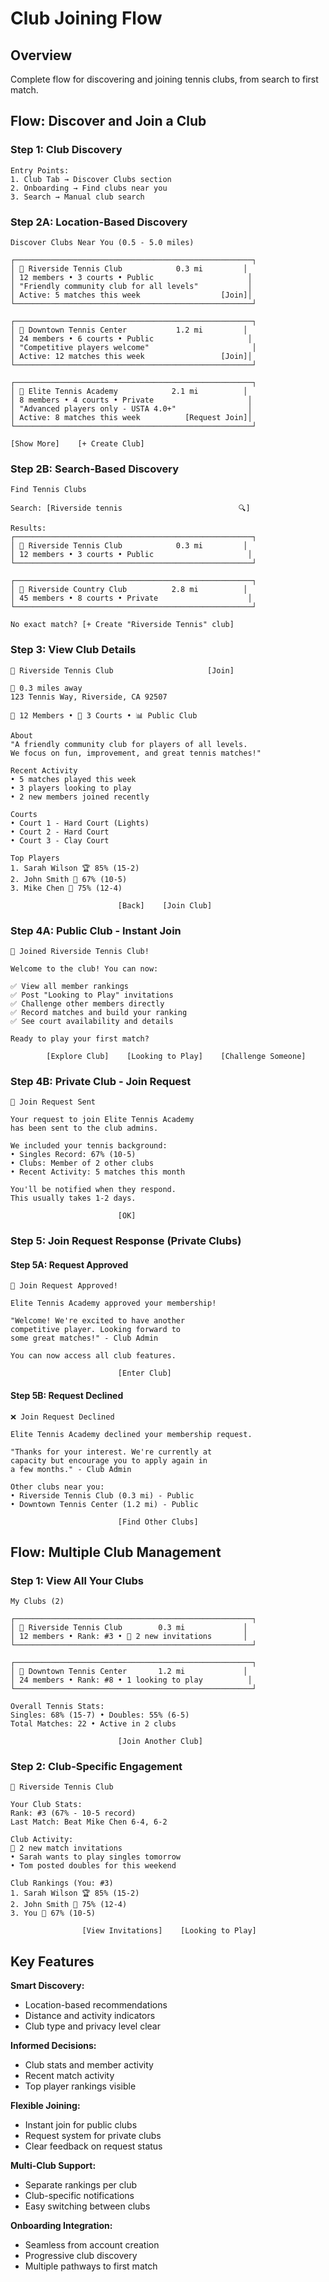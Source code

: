 # Club Joining Flow

## Overview
Complete flow for discovering and joining tennis clubs, from search to first match.

## Flow: Discover and Join a Club

### Step 1: Club Discovery
```
Entry Points:
1. Club Tab → Discover Clubs section
2. Onboarding → Find clubs near you
3. Search → Manual club search
```

### Step 2A: Location-Based Discovery
```
Discover Clubs Near You (0.5 - 5.0 miles)

┌─────────────────────────────────────────────────────┐
│ 🎾 Riverside Tennis Club            0.3 mi         │
│ 12 members • 3 courts • Public                     │
│ "Friendly community club for all levels"           │
│ Active: 5 matches this week                  [Join]│
└─────────────────────────────────────────────────────┘

┌─────────────────────────────────────────────────────┐
│ 🎾 Downtown Tennis Center           1.2 mi         │
│ 24 members • 6 courts • Public                     │
│ "Competitive players welcome"                       │
│ Active: 12 matches this week                 [Join]│
└─────────────────────────────────────────────────────┘

┌─────────────────────────────────────────────────────┐
│ 🎾 Elite Tennis Academy            2.1 mi          │
│ 8 members • 4 courts • Private                     │
│ "Advanced players only - USTA 4.0+"                │
│ Active: 8 matches this week          [Request Join]│
└─────────────────────────────────────────────────────┘

[Show More]    [+ Create Club]
```

### Step 2B: Search-Based Discovery
```
Find Tennis Clubs

Search: [Riverside tennis                          🔍]

Results:
┌─────────────────────────────────────────────────────┐
│ 🎾 Riverside Tennis Club            0.3 mi         │
│ 12 members • 3 courts • Public                     │
└─────────────────────────────────────────────────────┘

┌─────────────────────────────────────────────────────┐
│ 🎾 Riverside Country Club          2.8 mi          │
│ 45 members • 8 courts • Private                    │
└─────────────────────────────────────────────────────┘

No exact match? [+ Create "Riverside Tennis" club]
```

### Step 3: View Club Details
```
🎾 Riverside Tennis Club                     [Join]

📍 0.3 miles away
123 Tennis Way, Riverside, CA 92507

👥 12 Members • 🎾 3 Courts • 📊 Public Club

About
"A friendly community club for players of all levels. 
We focus on fun, improvement, and great tennis matches!"

Recent Activity
• 5 matches played this week
• 3 players looking to play
• 2 new members joined recently

Courts
• Court 1 - Hard Court (Lights)
• Court 2 - Hard Court  
• Court 3 - Clay Court

Top Players
1. Sarah Wilson 🏆 85% (15-2)
2. John Smith 🥈 67% (10-5)
3. Mike Chen 🥉 75% (12-4)

                        [Back]    [Join Club]
```

### Step 4A: Public Club - Instant Join
```
🎉 Joined Riverside Tennis Club!

Welcome to the club! You can now:

✅ View all member rankings
✅ Post "Looking to Play" invitations  
✅ Challenge other members directly
✅ Record matches and build your ranking
✅ See court availability and details

Ready to play your first match?

        [Explore Club]    [Looking to Play]    [Challenge Someone]
```

### Step 4B: Private Club - Join Request
```
📝 Join Request Sent

Your request to join Elite Tennis Academy 
has been sent to the club admins.

We included your tennis background:
• Singles Record: 67% (10-5)
• Clubs: Member of 2 other clubs
• Recent Activity: 5 matches this month

You'll be notified when they respond.
This usually takes 1-2 days.

                        [OK]
```

### Step 5: Join Request Response (Private Clubs)

#### Step 5A: Request Approved
```
🎉 Join Request Approved!

Elite Tennis Academy approved your membership!

"Welcome! We're excited to have another 
competitive player. Looking forward to 
some great matches!" - Club Admin

You can now access all club features.

                        [Enter Club]
```

#### Step 5B: Request Declined
```
❌ Join Request Declined

Elite Tennis Academy declined your membership request.

"Thanks for your interest. We're currently at 
capacity but encourage you to apply again in 
a few months." - Club Admin

Other clubs near you:
• Riverside Tennis Club (0.3 mi) - Public
• Downtown Tennis Center (1.2 mi) - Public

                        [Find Other Clubs]
```

## Flow: Multiple Club Management

### Step 1: View All Your Clubs
```
My Clubs (2)

┌─────────────────────────────────────────────────────┐
│ 🎾 Riverside Tennis Club        0.3 mi             │
│ 12 members • Rank: #3 • 🔴 2 new invitations       │
└─────────────────────────────────────────────────────┘

┌─────────────────────────────────────────────────────┐
│ 🎾 Downtown Tennis Center       1.2 mi             │
│ 24 members • Rank: #8 • 1 looking to play          │
└─────────────────────────────────────────────────────┘

Overall Tennis Stats:
Singles: 68% (15-7) • Doubles: 55% (6-5)
Total Matches: 22 • Active in 2 clubs

                        [Join Another Club]
```

### Step 2: Club-Specific Engagement
```
🎾 Riverside Tennis Club

Your Club Stats:
Rank: #3 (67% - 10-5 record)
Last Match: Beat Mike Chen 6-4, 6-2

Club Activity:
🔴 2 new match invitations
• Sarah wants to play singles tomorrow
• Tom posted doubles for this weekend

Club Rankings (You: #3)
1. Sarah Wilson 🏆 85% (15-2)
2. John Smith 🥈 75% (12-4)  
3. You 🥉 67% (10-5)

                [View Invitations]    [Looking to Play]
```

## Key Features

**Smart Discovery:**
- Location-based recommendations
- Distance and activity indicators
- Club type and privacy level clear

**Informed Decisions:**
- Club stats and member activity
- Recent match activity
- Top player rankings visible

**Flexible Joining:**
- Instant join for public clubs
- Request system for private clubs
- Clear feedback on request status

**Multi-Club Support:**
- Separate rankings per club
- Club-specific notifications
- Easy switching between clubs

**Onboarding Integration:**
- Seamless from account creation
- Progressive club discovery
- Multiple pathways to first match